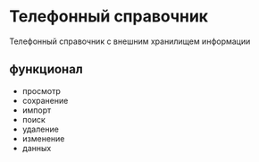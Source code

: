 # Телефонный справочник

Телефонный справочник с внешним хранилищем информации

## функционал

* просмотр
* сохранение
* импорт
* поиск
* удаление
* изменение
* данных

